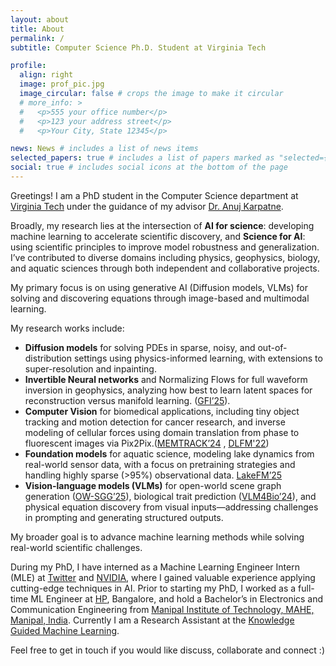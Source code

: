 ```yaml
---
layout: about
title: About
permalink: /
subtitle: Computer Science Ph.D. Student at Virginia Tech

profile:
  align: right
  image: prof_pic.jpg
  image_circular: false # crops the image to make it circular
  # more_info: >
  #   <p>555 your office number</p>
  #   <p>123 your address street</p>
  #   <p>Your City, State 12345</p>

news: News # includes a list of news items
selected_papers: true # includes a list of papers marked as "selected={true}"
social: true # includes social icons at the bottom of the page
---
```



Greetings! I am a PhD student in the Computer Science department at [Virginia Tech](https://cs.vt.edu) under the guidance of my advisor [Dr. Anuj Karpatne](https://people.cs.vt.edu/karpatne/).

Broadly, my research lies at the intersection of **AI for science**: developing machine learning to accelerate scientific discovery, and **Science for AI**: using scientific principles to improve model robustness and generalization. I’ve contributed to diverse domains including physics, geophysics, biology, and aquatic sciences through both independent and collaborative projects.

My primary focus is on using generative AI (Diffusion models, VLMs) for solving and discovering equations through image-based and multimodal learning.

My research works include:
 - **Diffusion models** for solving PDEs in sparse, noisy, and out-of-distribution settings using physics-informed learning, with extensions to super-resolution and inpainting.
 - **Invertible Neural networks** and Normalizing Flows for full waveform inversion in geophysics, analyzing how best to learn latent spaces for reconstruction versus manifold learning. ([GFI’25](https://kgml-lab.github.io/projects/GFI-framework/)).
 - **Computer Vision** for biomedical applications, including tiny object tracking and motion detection for cancer research, and inverse modeling of cellular forces using domain translation from phase to fluorescent images via Pix2Pix.([MEMTRACK’24](https://advanced.onlinelibrary.wiley.com/doi/full/10.1002/aisy.202300590) , [DLFM'22](https://www.biorxiv.org/content/10.1101/2022.10.24.513423v2))
 - **Foundation models** for aquatic science, modeling lake dynamics from real-world sensor data, with a focus on pretraining strategies and handling highly sparse (>95%) observational data. [LakeFM’25](https://openreview.net/forum?id=hxMPNdhfIO)
 - **Vision-language models (VLMs)** for open-world scene graph generation ([OW-SGG’25](https://arxiv.org/abs/2506.08189)), biological trait prediction ([VLM4Bio’24](https://proceedings.neurips.cc/paper_files/paper/2024/file/eced4a5fbc776e81b45e2f72447f0164-Paper-Datasets_and_Benchmarks_Track.pdf)), and physical equation discovery from visual inputs—addressing challenges in prompting and generating structured outputs.

My broader goal is to advance machine learning methods while solving real-world scientific challenges.



During my PhD, I have interned as a Machine Learning Engineer Intern (MLE) at [Twitter](https://about.twitter.com/en) and [NVIDIA](https://www.nvidia.com/en-us/), where I gained valuable experience applying cutting-edge techniques in AI. Prior to starting my PhD, I worked as a full-time ML Engineer at [HP](https://www.hp.com/us-en/home.html), Bangalore, and hold a Bachelor’s in Electronics and Communication Engineering from [Manipal Institute of Technology, MAHE, Manipal, India](https://manipal.edu/mit.html). Currently I am a Research Assistant at the [Knowledge Guided Machine Learning](https://kgml-lab.github.io/).


Feel free to get in touch if you would like discuss, collaborate and connect :)
